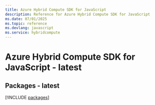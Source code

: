 ```yaml
---
title: Azure Hybrid Compute SDK for JavaScript
description: Reference for Azure Hybrid Compute SDK for JavaScript
ms.date: 07/01/2025
ms.topic: reference
ms.devlang: javascript
ms.service: hybridcompute
---
```

# Azure Hybrid Compute SDK for JavaScript - latest
## Packages - latest
[!INCLUDE [packages](hybrid-compute-index.md)]